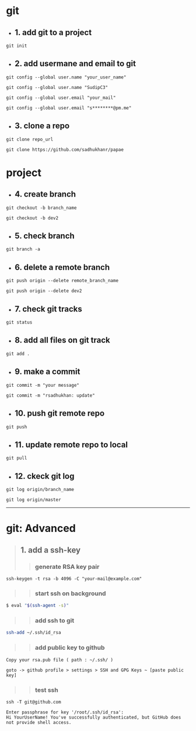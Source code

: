# git
+ ## 1. add git to a project
``` 
git init
```
+ ## 2. add usermane and email to git
```
git config --global user.name "your_user_name"
```
```
git config --global user.name "SudipC3"
```
```
git config --global user.email "your_mail"
```
```
git config --global user.email "s********@pm.me"
```
+ ## 3. clone a repo
```
git clone repo_url
```
```
git clone https://github.com/sadhukhanr/papae
```
# project
+ ## 4. create branch
```
git checkout -b branch_name
```
```
git checkout -b dev2
```
+ ## 5. check branch
```
git branch -a
```
+ ## 6. delete a remote branch
```
git push origin --delete remote_branch_name
```
```
git push origin --delete dev2
```
+ ## 7. check git tracks
```
git status
```
+ ## 8. add all files on git track
```
git add .
```
+ ## 9. make a commit
```
git commit -m "your message"
```
```
git commit -m "rsadhukhan: update"
```
+ ## 10. push git remote repo
```
git push
```
+ ## 11. update remote repo to local
```
git pull
```
+ ## 12. ckeck git log
```
git log origin/branch_name
```
```
git log origin/master
```

---------------------------------------------------------
# git: Advanced
> ## 1. add a ssh-key
>> ### generate RSA key pair
```
ssh-keygen -t rsa -b 4096 -C "your-mail@example.com"
```
>> ### start ssh on background
```sh
$ eval "$(ssh-agent -s)"
```
>> ### add ssh to git
```sh
ssh-add ~/.ssh/id_rsa
```
>> ### add public key to github
```
Copy your rsa.pub file ( path : ~/.ssh/ )
```
```
goto -> github profile > settings > SSH and GPG Keys ~ [paste public key]
```
>> ### test ssh
```
ssh -T git@github.com
```
```
Enter passphrase for key '/root/.ssh/id_rsa': 
Hi YourUserName! You've successfully authenticated, but GitHub does not provide shell access. 
```




